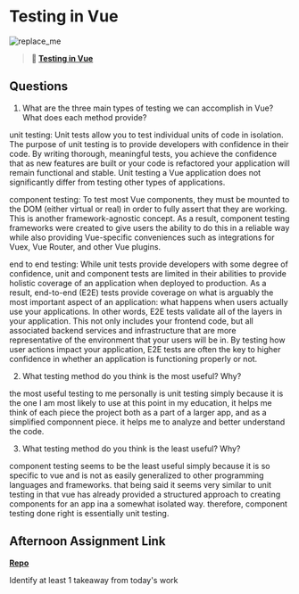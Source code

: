 # Testing in Vue

![replace_me](https://codeworks.blob.core.windows.net/public/assets/img/illustrations/placeholder.svg)

> **📖 [Testing in Vue](https://codeworksacademy.com/fs-student-guide/resources/wk8-9/04-Vue-Testing)**

## Questions

1. What are the three main types of testing we can accomplish in Vue? What does each method provide?

unit testing:
Unit tests allow you to test individual units of code in isolation. The purpose of unit testing is to provide developers with confidence in their code. By writing thorough, meaningful tests, you achieve the confidence that as new features are built or your code is refactored your application will remain functional and stable.
Unit testing a Vue application does not significantly differ from testing other types of applications.

component testing:
To test most Vue components, they must be mounted to the DOM (either virtual or real) in order to fully assert that they are working. This is another framework-agnostic concept. As a result, component testing frameworks were created to give users the ability to do this in a reliable way while also providing Vue-specific conveniences such as integrations for Vuex, Vue Router, and other Vue plugins.

end to end testing:
While unit tests provide developers with some degree of confidence, unit and component tests are limited in their abilities to provide holistic coverage of an application when deployed to production. As a result, end-to-end (E2E) tests provide coverage on what is arguably the most important aspect of an application: what happens when users actually use your applications.
In other words, E2E tests validate all of the layers in your application. This not only includes your frontend code, but all associated backend services and infrastructure that are more representative of the environment that your users will be in. By testing how user actions impact your application, E2E tests are often the key to higher confidence in whether an application is functioning properly or not.

2. What testing method do you think is the most useful? Why?

the most useful testing to me personally is unit testing simply because it is the one I am most likely to use at this point in my education, it helps me think of each piece the project both as a part of a larger app, and as a simplified componnent piece. it helps me to analyze and better understand the code.

3. What testing method do you think is the least useful? Why?

component testing seems to be the least useful simply because it is so specific to vue and is not as easily generalized to other programming languages and frameworks. that being said it seems very similar to unit testing in that vue has already provided a structured approach to creating components for an app ina a somewhat isolated way. therefore, component testing done right is essentially unit testing.

## Afternoon Assignment Link

**[Repo](https://github.com/chris-hildebrandt/<ASSIGNMENT_REPO>)**

Identify at least 1 takeaway from today's work

